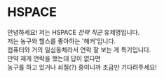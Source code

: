 # HSPACE

안녕하세요! 저는 HSPACE *전략 직군* 유제명입니다.  
저는 농구와 헬스를 좋아하는 '해커'입니다.  
컴퓨터와 거의 일심동체라서 연락 잘 보는 게 특기입니다.  
만약 제게 연락을 했는데 답이 없다면  
농구를 하고 있거나 쇠질(?) 중이니까 조금만 기다려주세요!
